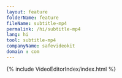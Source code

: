 ```yaml
---
layout: feature
folderName: feature
fileName: subtitle-mp4
permalink: /hi/subtitle-mp4
lang: hi
tool: subtitle-mp4
companyName: safevideokit
domain : com
---
```


{% include VideoEditorIndex/index.html %}

   